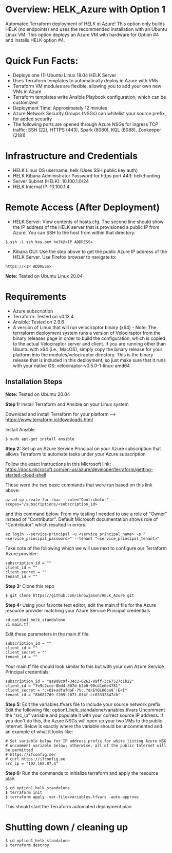 # Overview:  HELK_Azure with Option 1
Automated Terraform deployment of HELK in Azure!  This option only builds HELK (no endpoints) and uses the recommended installation with an Ubuntu Linux VM.  This option deploys an Azure VM with hardware for Option #4 and installs HELK option #4.

# Quick Fun Facts:
* Deploys one (1) Ubuntu Linux 18.04 HELK Server
* Uses Terraform templates to automatically deploy in Azure with VMs
* Terraform VM modules are flexible, allowing you to add your own new VMs in Azure
* Terraform templates write Ansible Playbook configuration, which can be customized
* Deployment Time:  Approximately 12 minutes 
* Azure Network Security Groups (NSGs) can whitelist your source prefix, for added security
* The following ports are opened through Azure NSGs for ingress TCP traffic:  SSH (22), HTTPS (443), Spark (8080), KQL (8088), Zookeeper (2181)

# Infrastructure and Credentials
* HELK Linux OS username:  helk (Uses SSH public key auth)
* HELK Kibana Administrator Password for https port 443:  helk:hunting
* Server Subnet (HELK):  10.100.1.0/24
* HELK Internal IP:  10.100.1.4

# Remote Access (After Deployment)
* HELK Server:  View contents of hosts.cfg.  The second line should show the IP address of the HELK server that is provisioned a public IP from Azure.  You can SSH to the host from within that directory:
```
$ ssh -i ssh_key.pem helk@<IP ADDRESS>
```
* Kibana GUI:  Use the step above to get the public Azure IP address of the HELK Server.  Use Firefox browser to navigate to:
```
https://<IP ADDRESS>
```

**Note:**  Tested on Ubuntu Linux 20.04 

# Requirements
* Azure subscription
* Terraform:  Tested on v0.13.4
* Ansible:  Tested on 2.9.6
* A version of Linux that will run velociraptor binary (x64) - Note:  The terrraform deployment system runs a version of Velociraptor from the binary releases page in order to build the configuration, which is copied to the actual Velociraptor server and client.  If you are running other than Ubuntu with x64 (i.e., MacOS), simply copy the binary release for your platform into the modules/velociraptor directory.  This is the binary release that is included in this deployment, so just make sure that it runs with your native OS:  velociraptor-v0.5.0-1-linux-amd64

## Installation Steps

**Note:**  Tested on Ubuntu 20.04

**Step 1:** Install Terraform and Ansible on your Linux system

Download and install Terraform for your platform --> https://www.terraform.io/downloads.html

Install Ansible
```
$ sudo apt-get install ansible
```

**Step 2:** Set up an Azure Service Principal on your Azure subscription that allows Terraform to automate tasks under your Azure subscription

Follow the exact instructions in this Microsoft link:
https://docs.microsoft.com/en-us/azure/developer/terraform/getting-started-cloud-shell

These were the two basic commands that were run based on this link above:
```
az ad sp create-for-rbac --role="Contributor" --scopes="/subscriptions/<subscription_id>
```
and this command below.  From my testing I needed to use a role of "Owner" instead of "Contributor".  Default Microsoft documentation shows role of "Contributor" which resulted in errors.  
```
az login --service-principal -u <service_principal_name> -p "<service_principal_password>" --tenant "<service_principal_tenant>"
```
Take note of the following which we will use next to configure our Terraform Azure provider:
```
subscription_id = ""
client_id = ""
client_secret = ""
tenant_id = ""
```

**Step 3:** Clone this repo
```
$ git clone https://github.com/iknowjason/HELK_Azure.git
```

**Step 4:** Using your favorite text editor, edit the main.tf file for the Azure resource provider matching your Azure Service Principal credentials

```
cd option1_helk_standalone
vi main.tf
```

Edit these parameters in the main.tf file:
```
subscription_id = ""
client_id = ""
client_secret = ""
tenant_id = ""
```

Your main.tf file should look similar to this but with your own Azure Service Principal credentials:
```
subscription_id = "aa9d8c9f-34c2-6262-89ff-3c67527c1b22"
client_id = "7e9c2cce-8bd4-887d-b2b0-90cd1e6e4781"
client_secret = ":+O$+adfafdaF-?%:.?d/EYQLK6po9`|E<["
tenant_id = "8b6817d9-f209-2071-8f4f-cc03332847cb"
```


**Step 5:**  Edit the variables.tfvars file to include your source network prefix
Edit the following file:  option1_helk_standalone/variables.tfvars
Uncomment the "src_ip" variable and populate it with your correct source IP address.  If you don't do this, the Azure NSGs will open up your two VMs to the public Internet.  Below is exactly where the variable should be uncommented and an example of what it looks like:
```
# Set variable below for IP address prefix for white listing Azure NSG
# uncomment variable below; otherwise, all of the public Internet will be permitted
# https://ifconfig.me/
# curl https://ifconfig.me
src_ip = "192.168.87.4"
```

**Step 6:** Run the commands to initialize terraform and apply the resource plan

```
$ cd option1_helk_standalone
$ terraform init
$ terraform apply -var-file=variables.tfvars -auto-approve
```

This should start the Terraform automated deployment plan


# Shutting down / cleaning up
```
$ cd option1_helk_standalone
$ terraform destroy
```
